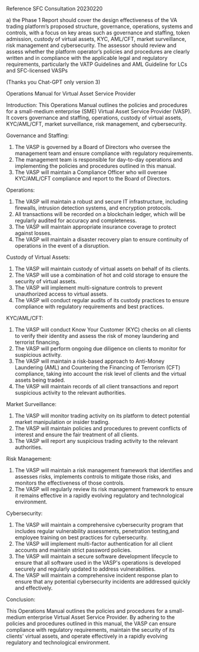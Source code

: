 Reference SFC Consultation 20230220

a) the Phase 1 Report should cover the design effectiveness of the VA
trading platform’s proposed structure, governance, operations,
systems and controls, with a focus on key areas such as governance and
staffing, token admission, custody of virtual assets, KYC, AML/CFT,
market surveillance, risk management and cybersecurity. The assessor
should review and assess whether the platform operator’s policies and
procedures are clearly written and in compliance with the applicable
legal and regulatory requirements, particularly the VATP Guidelines
and AML Guideline for LCs and SFC-licensed VASPs

(Thanks you Chat-GPT only version 3)

Operations Manual for Virtual Asset Service Provider

Introduction:
This Operations Manual outlines the policies and procedures for a small-medium enterprise (SME) Virtual Asset Service Provider (VASP). It covers governance and staffing, operations, custody of virtual assets, KYC/AML/CFT, market surveillance, risk management, and cybersecurity.

Governance and Staffing:
1. The VASP is governed by a Board of Directors who oversee the management team and ensure compliance with regulatory requirements.
2. The management team is responsible for day-to-day operations and implementing the policies and procedures outlined in this manual.
3. The VASP will maintain a Compliance Officer who will oversee KYC/AML/CFT compliance and report to the Board of Directors.

Operations:
1. The VASP will maintain a robust and secure IT infrastructure, including firewalls, intrusion detection systems, and encryption protocols.
2. All transactions will be recorded on a blockchain ledger, which will be regularly audited for accuracy and completeness.
3. The VASP will maintain appropriate insurance coverage to protect against losses.
4. The VASP will maintain a disaster recovery plan to ensure continuity of operations in the event of a disruption.

Custody of Virtual Assets:
1. The VASP will maintain custody of virtual assets on behalf of its clients.
2. The VASP will use a combination of hot and cold storage to ensure the security of virtual assets.
3. The VASP will implement multi-signature controls to prevent unauthorized access to virtual assets.
4. The VASP will conduct regular audits of its custody practices to ensure compliance with regulatory requirements and best practices.

KYC/AML/CFT:
1. The VASP will conduct Know Your Customer (KYC) checks on all clients to verify their identity and assess the risk of money laundering and terrorist financing.
2. The VASP will perform ongoing due diligence on clients to monitor for suspicious activity.
3. The VASP will maintain a risk-based approach to Anti-Money Laundering (AML) and Countering the Financing of Terrorism (CFT) compliance, taking into account the risk level of clients and the virtual assets being traded.
4. The VASP will maintain records of all client transactions and report suspicious activity to the relevant authorities.

Market Surveillance:
1. The VASP will monitor trading activity on its platform to detect potential market manipulation or insider trading.
2. The VASP will maintain policies and procedures to prevent conflicts of interest and ensure the fair treatment of all clients.
3. The VASP will report any suspicious trading activity to the relevant authorities.

Risk Management:
1. The VASP will maintain a risk management framework that identifies and assesses risks, implements controls to mitigate those risks, and monitors the effectiveness of those controls.
2. The VASP will regularly review its risk management framework to ensure it remains effective in a rapidly evolving regulatory and technological environment.

Cybersecurity:
1. The VASP will maintain a comprehensive cybersecurity program that includes regular vulnerability assessments, penetration testing,and employee training on best practices for cybersecurity.
2. The VASP will implement multi-factor authentication for all client accounts and maintain strict password policies.
3. The VASP will maintain a secure software development lifecycle to ensure that all software used in the VASP's operations is developed securely and regularly updated to address vulnerabilities.
4. The VASP will maintain a comprehensive incident response plan to ensure that any potential cybersecurity incidents are addressed quickly and effectively.

Conclusion:

This Operations Manual outlines the policies and procedures for a
small-medium enterprise Virtual Asset Service Provider. By adhering to
the policies and procedures outlined in this manual, the VASP can
ensure compliance with regulatory requirements, maintain the security
of its clients' virtual assets, and operate effectively in a rapidly
evolving regulatory and technological environment.

